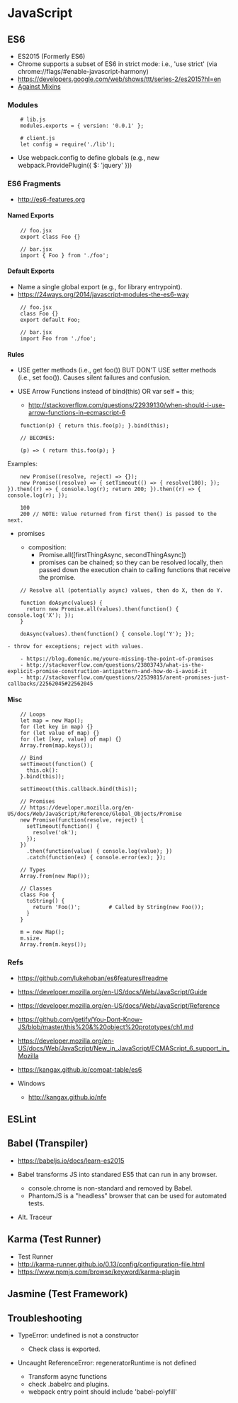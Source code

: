 # JavaScript

## ES6

- ES2015 (Formerly ES6)
- Chrome supports a subset of ES6 in strict mode: i.e., 'use strict' (via chrome://flags/#enable-javascript-harmony)
- https://developers.google.com/web/shows/ttt/series-2/es2015?hl=en
- [Against Mixins](<https://medium.com/@dan_abramov/mixins-are-dead-long-live-higher-order-components-94a0d2f9e750>)


### Modules

~~~~
    # lib.js
    modules.exports = { version: '0.0.1' };

    # client.js
    let config = require('./lib');
~~~~

- Use webpack.config to define globals (e.g., new webpack.ProvidePlugin({ $: 'jquery' }))


### ES6 Fragments

- http://es6-features.org


#### Named Exports

~~~~
    // foo.jsx
    export class Foo {}
    
    // bar.jsx
    import { Foo } from './foo';
~~~~


#### Default Exports

- Name a single global export (e.g., for library entrypoint).
- https://24ways.org/2014/javascript-modules-the-es6-way

~~~~
    // foo.jsx
    class Foo {}
    export default Foo;
    
    // bar.jsx
    import Foo from './foo';
~~~~


#### Rules

- USE getter methods (i.e., get foo()) BUT DON'T USE setter methods (i.e., set foo()). Causes silent failures and confusion.

- USE Arrow Functions instead of bind(this) OR var self = this;

    - http://stackoverflow.com/questions/22939130/when-should-i-use-arrow-functions-in-ecmascript-6

~~~~
    function(p) { return this.foo(p); }.bind(this); 

    // BECOMES:
    
    (p) => ( return this.foo(p); }
~~~~

Examples:

~~~~
    new Promise((resolve, reject) => {});
    new Promise((resolve) => { setTimeout(() => { resolve(100); }); }).then((r) => { console.log(r); return 200; }).then((r) => { console.log(r); });
    
    100
    200 // NOTE: Value returned from first then() is passed to the next.
~~~~

- promises

    - composition:
        - Promise.all([firstThingAsync, secondThingAsync])
        - promises can be chained; so they can be resolved locally, then passed down the execution chain to
          calling functions that receive the promise.

~~~~
    // Resolve all (potentially async) values, then do X, then do Y.

    function doAsync(values) {
      return new Promise.all(values).then(function() { console.log('X'); });
    }

    doAsync(values).then(function() { console.log('Y'); });
~~~~

    - throw for exceptions; reject with values.

        - https://blog.domenic.me/youre-missing-the-point-of-promises
        - http://stackoverflow.com/questions/23803743/what-is-the-explicit-promise-construction-antipattern-and-how-do-i-avoid-it
        - http://stackoverflow.com/questions/22539815/arent-promises-just-callbacks/22562045#22562045

#### Misc

~~~~
    // Loops
    let map = new Map();
    for (let key in map) {}
    for (let value of map) {}
    for (let [key, value] of map) {}
    Array.from(map.keys());

    // Bind
    setTimeout(function() {
      this.ok():
    }.bind(this));

    setTimeout(this.callback.bind(this));

    // Promises
    // https://developer.mozilla.org/en-US/docs/Web/JavaScript/Reference/Global_Objects/Promise
    new Promise(function(resolve, reject) {
      setTimeout(function() {
        resolve('ok');
      });
    })
      .then(function(value) { console.log(value); })
      .catch(function(ex) { console.error(ex); });

    // Types
    Array.from(new Map());
    
    // Classes
    class Foo {
      toString() {
        return 'Foo()';         # Called by String(new Foo());
      }
    }
    
    m = new Map();
    m.size.
    Array.from(m.keys());
~~~~


### Refs

- https://github.com/lukehoban/es6features#readme
- https://developer.mozilla.org/en-US/docs/Web/JavaScript/Guide
- https://developer.mozilla.org/en-US/docs/Web/JavaScript/Reference
- https://github.com/getify/You-Dont-Know-JS/blob/master/this%20&%20object%20prototypes/ch1.md
- https://developer.mozilla.org/en-US/docs/Web/JavaScript/New_in_JavaScript/ECMAScript_6_support_in_Mozilla
- https://kangax.github.io/compat-table/es6

- Windows
    - http://kangax.github.io/nfe

## ESLint


## Babel (Transpiler)

- https://babeljs.io/docs/learn-es2015

- Babel transforms JS into standared ES5 that can run in any browser.
  - console.chrome is non-standard and removed by Babel.
  - PhantomJS is a "headless" browser that can be used for automated tests.

- Alt. Traceur


## Karma (Test Runner)

- Test Runner
- http://karma-runner.github.io/0.13/config/configuration-file.html
- https://www.npmjs.com/browse/keyword/karma-plugin


## Jasmine (Test Framework)


## Troubleshooting

- TypeError: undefined is not a constructor
  - Check class is exported.
    
- Uncaught ReferenceError: regeneratorRuntime is not defined
  - Transform async functions
  - check .babelrc and plugins.
  - webpack entry point should include 'babel-polyfill'
